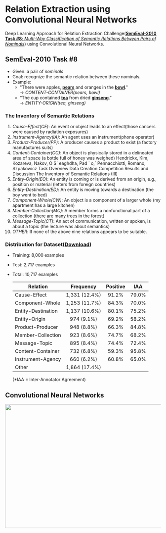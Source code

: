 # Relation Extraction using Convolutional Neural Networks

Deep Learning Approach for Relation Extraction Challenge([**SemEval-2010 Task #8**: *Multi-Way Classification of Semantic Relations Between Pairs of Nominals*](https://docs.google.com/document/d/1QO_CnmvNRnYwNWu1-QCAeR5ToQYkXUqFeAJbdEhsq7w/preview)) using Convolutional Neural Networks.


## SemEval-2010 Task #8
* Given: a pair of *nominals*
* Goal: recognize the semantic relation between these nominals.
* Example:
	* "There were apples, **<U>pears</U>** and oranges in the **<U>bowl</U>**." 
		<br> → *CONTENT-CONTAINER(pears, bowl)*
	* “The cup contained **<U>tea</U>** from dried **<U>ginseng</U>**.” 
		<br> → *ENTITY-ORIGIN(tea, ginseng)*

### The Inventory of Semantic Relations
1. *Cause-Effect(CE)*: An event or object leads to an effect(those cancers were caused by radiation exposures)
2. *Instrument-Agency(IA)*: An agent uses an instrument(phone operator)
3. *Product-Producer(PP)*: A producer causes a product to exist (a factory manufactures suits)
4. *Content-Container(CC)*: An object is physically stored in a delineated area of space (a bottle full of honey was weighed) Hendrickx, Kim, Kozareva, Nakov, O S´ eaghdha, Pad ´ o,´ Pennacchiotti, Romano, Szpakowicz Task Overview Data Creation Competition Results and Discussion The Inventory of Semantic Relations (III)
5. *Entity-Origin(EO)*: An entity is coming or is derived from an origin, e.g., position or material (letters from foreign countries)
6. *Entity-Destination(ED)*: An entity is moving towards a destination (the boy went to bed) 
7. *Component-Whole(CW)*: An object is a component of a larger whole (my apartment has a large kitchen)
8. *Member-Collection(MC)*: A member forms a nonfunctional part of a collection (there are many trees in the forest)
9. *Message-Topic(CT)*: An act of communication, written or spoken, is about a topic (the lecture was about semantics)
10. *OTHER*: If none of the above nine relations appears to be suitable.

### Distribution for Dataset([Download](https://drive.google.com/file/d/0B_jQiLugGTAkMDQ5ZjZiMTUtMzQ1Yy00YWNmLWJlZDYtOWY1ZDMwY2U4YjFk/view?layout=list&ddrp=1&sort=name&num=50#))
* Training: 8,000 examples
* Test: 2,717 examples
* Total: 10,717 examples

	| Relation           | Frequency     | Positive | IAA   |
	|--------------------|:-------------:|:--------:|:-----:|
	| Cause-Effect       | 1,331 (12.4%) | 91.2%    | 79.0% |
	| Component-Whole    | 1,253 (11.7%) | 84.3%    | 70.0% |
	| Entity-Destination | 1,137 (10.6%) | 80.1%    | 75.2% |
	| Entity-Origin      | 974 (9.1%)    | 69.2%    | 58.2% |
	| Product-Producer   | 948 (8.8%)    | 66.3%    | 84.8% |
	| Member-Collection  | 923 (8.6%)    | 74.7%    | 68.2% |
	| Message-Topic      | 895 (8.4%)    | 74.4%    | 72.4% |
	| Content-Container  | 732 (6.8%)    | 59.3%    | 95.8% |
	| Instrument-Agency  | 660 (6.2%)    | 60.8%    | 65.0% |
	| Other              | 1,864 (17.4%) |          |       |
	
	(*IAA = Inter-Annotator Agreement)


## Convolutional Neural Networks
<p align="center">
	<img width="600" height="400" src="https://user-images.githubusercontent.com/15166794/32838125-475cbdba-ca53-11e7-929c-2e27f1aca180.png">
</p>




